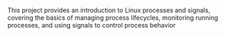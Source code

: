 This project provides an introduction to Linux processes and signals, covering the basics of managing process lifecycles, monitoring running processes, and using signals to control process behavior
